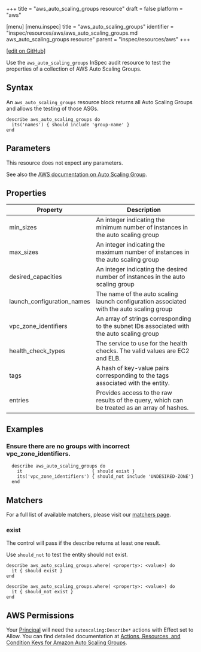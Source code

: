 +++
title = "aws_auto_scaling_groups resource"
draft = false
platform = "aws"

[menu]
  [menu.inspec]
    title = "aws_auto_scaling_groups"
    identifier = "inspec/resources/aws/aws_auto_scaling_groups.md aws_auto_scaling_groups resource"
    parent = "inspec/resources/aws"
+++

[\[edit on GitHub\]](https://github.com/inspec/inspec/blob/master/docs-chef-io/content/inspec/resources/aws_auto_scaling_groups.md)

Use the `aws_auto_scaling_groups` InSpec audit resource to test the properties of a collection of AWS Auto Scaling Groups.

## Syntax

An `aws_auto_scaling_groups` resource block returns all Auto Scaling Groups and allows the testing of those ASGs.

    describe aws_auto_scaling_groups do
      its('names') { should include 'group-name' }
    end

## Parameters

This resource does not expect any parameters.

See also the [AWS documentation on Auto Scaling Group](https://docs.aws.amazon.com/autoscaling/ec2/userguide/AutoScalingGroup.html).

## Properties

| Property                   | Description                                                                                  |
| -------------------------- | -------------------------------------------------------------------------------------------- |
| min_sizes                  | An integer indicating the minimum number of instances in the auto scaling group              |
| max_sizes                  | An integer indicating the maximum number of instances in the auto scaling group              |
| desired_capacities         | An integer indicating the desired number of instances in the auto scaling group              |
| launch_configuration_names | The name of the auto scaling launch configuration associated with the auto scaling group     |
| vpc_zone_identifiers       | An array of strings corresponding to the subnet IDs associated with the auto scaling group   |
| health_check_types         | The service to use for the health checks. The valid values are EC2 and ELB.                  |
| tags                       | A hash of key-value pairs corresponding to the tags associated with the entity.              |
| entries                    | Provides access to the raw results of the query, which can be treated as an array of hashes. |

## Examples

### Ensure there are no groups with incorrect vpc_zone_identifiers.

      describe aws_auto_scaling_groups do
        it                          { should exist }
        its('vpc_zone_identifiers') { should_not include 'UNDESIRED-ZONE'}
      end

## Matchers

For a full list of available matchers, please visit our [matchers page](/inspec/matchers/).

### exist

The control will pass if the describe returns at least one result.

Use `should_not` to test the entity should not exist.

    describe aws_auto_scaling_groups.where( <property>: <value>) do
      it { should exist }
    end

    describe aws_auto_scaling_groups.where( <property>: <value>) do
      it { should_not exist }
    end

## AWS Permissions

Your [Principal](https://docs.aws.amazon.com/IAM/latest/UserGuide/intro-structure.html#intro-structure-principal) will need the `autoscaling:Describe*` actions with Effect set to Allow.
You can find detailed documentation at [Actions, Resources, and Condition Keys for Amazon Auto Scaling Groups](https://docs.aws.amazon.com/autoscaling/ec2/userguide/control-access-using-iam.html).
